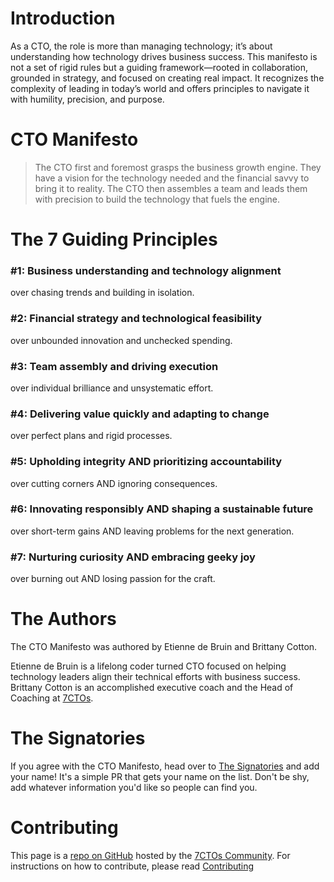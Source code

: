 # Introduction

As a CTO, the role is more than managing technology; it’s about understanding how technology drives business success. This manifesto is not a set of rigid rules but a guiding framework—rooted in collaboration, grounded in strategy, and focused on creating real impact. It recognizes the complexity of leading in today’s world and offers principles to navigate it with humility, precision, and purpose.

# CTO Manifesto

> The CTO first and foremost grasps the business growth engine. They have a vision for the technology needed and the financial savvy to bring it to reality. The CTO then assembles a team and leads them with precision to build the technology that fuels the engine.

# The 7 Guiding Principles

### #1: Business understanding and technology alignment 
over chasing trends and building in isolation.

### #2: Financial strategy and technological feasibility 
over unbounded innovation and unchecked spending.

### #3: Team assembly and driving execution 
over individual brilliance and unsystematic effort.

### #4: Delivering value quickly and adapting to change 
over perfect plans and rigid processes.

### #5: Upholding integrity AND prioritizing accountability
over cutting corners AND ignoring consequences.

### #6: Innovating responsibly AND shaping a sustainable future
over short-term gains AND leaving problems for the next generation.

### #7: Nurturing curiosity AND embracing geeky joy
over burning out AND losing passion for the craft.

# The Authors

The CTO Manifesto was authored by Etienne de Bruin and Brittany Cotton. 

Etienne de Bruin is a lifelong coder turned CTO focused on helping technology leaders align their technical efforts with business success. Brittany Cotton is an accomplished executive coach and the Head of Coaching at [7CTOs](https://7ctos.com).

# The Signatories

If you agree with the CTO Manifesto, head over to [The Signatories](/docs/SIGNATORIES.md) and add your name! It's a simple PR that gets your name on the list. Don't be shy, add whatever information you'd like so people can find you.

# Contributing

This page is a [repo on GitHub](https://github.com/7ctos/7ctos.github.io/tree/main) hosted by the [7CTOs Community](https://7ctos.com/). For instructions on how to contribute, please read [Contributing](/docs/CONTRIBUTE.md)

